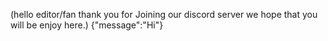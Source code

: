 (hello editor/fan thank you for Joining our discord server we hope that you will be enjoy here.)
{"message":"Hi"}
